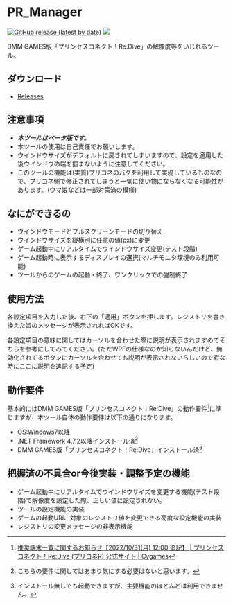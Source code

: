 # PR_Manager

[![GitHub release (latest by date)](https://img.shields.io/github/v/release/South2190/PR_Manager)](https://github.com/South2190/PR_Manager/releases)
[![](https://img.shields.io/badge/-changelog-green)](https://github.com/South2190/PR_Manager/blob/main/changelog.md)

DMM GAMES版「プリンセスコネクト！Re:Dive」の解像度等をいじれるツール。

## ダウンロード
- [Releases](https://github.com/South2190/PR_Manager/releases)

## 注意事項
- ***本ツールはベータ版です。***
- 本ツールの使用は自己責任でお願いします。
- ウインドウサイズがデフォルトに戻されてしまいますので、設定を適用した後ウインドウの端を掴まないように注意してください。
- このツールの機能は(実質)プリコネのバグを利用して実現しているものなので、プリコネ側で修正されてしまうと一気に使い物にならなくなる可能性があります。(ウマ娘などは一部対策済の模様)

## なにができるの
- ウインドウモードとフルスクリーンモードの切り替え
- ウインドウサイズを縦横別に任意の値(px)に変更
- ゲーム起動中にリアルタイムでウインドウサイズ変更(テスト段階)
- ゲーム起動時に表示するディスプレイの選択(マルチモニタ環境のみ利用可能)
- ツールからのゲームの起動・終了、ワンクリックでの強制終了

## 使用方法
各設定項目を入力した後、右下の「適用」ボタンを押します。レジストリを書き換えた旨のメッセージが表示されればOKです。

各設定項目の意味に関してはカーソルを合わせた際に説明が表示されますのでそちらを参考にしてみてください。(ただWPFの仕様なのか知らないんだけど、無効化されてるボタンにカーソルを合わせても説明が表示されないらしいので暇な時にここに説明を追記する予定)

## 動作要件
基本的にはDMM GAMES版「プリンセスコネクト！Re:Dive」の動作要件[^1]に準じますが、本ツール自体の動作要件は以下の通りになります。
- OS:Windows7以降
- .NET Framework 4.7.2以降インストール済[^2]
- DMM GAMES版「プリンセスコネクト！Re:Dive」インストール済[^3]
[^1]:[推奨端末一覧に関するお知らせ【2022/10/31(月) 12:00 追記】 | プリンセスコネクト！Re:Dive (プリコネR) 公式サイト | Cygames](https://priconne-redive.jp/news/information/19600/)
[^2]:こちらの要件に関してはあまり気にする必要はないと思います。
[^3]:インストール無しでも起動できますが、主要機能のほとんどは利用できません。

## 把握済の不具合or今後実装・調整予定の機能
- ゲーム起動中にリアルタイムでウインドウサイズを変更する機能(テスト段階)で解像度を設定した際、正しい値に設定されない。
- ツールの設定機能の実装
- ゲームの起動URI、対象のレジストリ値を変更できる高度な設定機能の実装
- レジストリの変更メッセージの非表示機能
